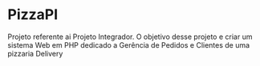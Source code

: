 # PizzaPI
Projeto referente ai Projeto Integrador. O objetivo desse projeto e criar um sistema Web em PHP dedicado a Gerência de Pedidos e Clientes de uma pizzaria Delivery
